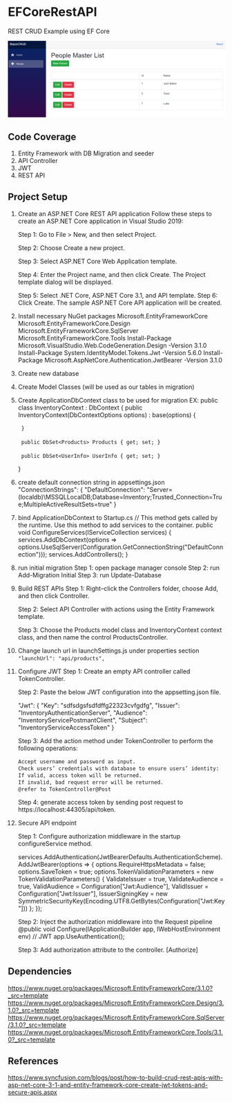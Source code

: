 

# EFCoreRestAPI

REST CRUD Example using EF Core

<img src="https://github.com/sgflores/BlazorCRUD/blob/master/Client/wwwroot/Capture.PNG" />


## Code Coverage
1. Entity Framework with DB Migration and seeder
2. API Controller
3. JWT
4. REST API

## Project Setup
1. Create an ASP.NET Core REST API application
	Follow these steps to create an ASP.NET Core application in Visual Studio 2019:

	Step 1: Go to File > New, and then select Project.

	Step 2: Choose Create a new project.

	Step 3: Select ASP.NET Core Web Application template.

	Step 4:  Enter the Project name, and then click Create. The Project template dialog will be displayed.

	Step 5: Select .NET Core, ASP.NET Core 3.1, and API template.
	Step 6: Click Create. The sample ASP.NET Core API application will be created.
	
2. Install necessary NuGet packages
	Microsoft.EntityFrameworkCore
	Microsoft.EntityFrameworkCore.Design
	Microsoft.EntityFrameworkCore.SqlServer
	Microsoft.EntityFrameworkCore.Tools
	Install-Package Microsoft.VisualStudio.Web.CodeGeneration.Design -Version 3.1.0
	Install-Package System.IdentityModel.Tokens.Jwt -Version 5.6.0
	Install-Package Microsoft.AspNetCore.Authentication.JwtBearer -Version 3.1.0

3. Create new database
4. Create Model Classes (will be used as our tables in migration)
5. Create ApplicationDbContext class to be used for migration
	EX:
    public class InventoryContext : DbContext
    {
        public InventoryContext(DbContextOptions<InventoryContext> options)
           : base(options)
        {

        }

        public DbSet<Products> Products { get; set; }

        public DbSet<UserInfo> UserInfo { get; set; }
    }
6. create default connection string in appsettings.json
  "ConnectionStrings": {
    "DefaultConnection": "Server=(localdb)\\MSSQLLocalDB;Database=Inventory;Trusted_Connection=True;MultipleActiveResultSets=true"
  }
7. bind ApplicationDbContext to Startup.cs
	// This method gets called by the runtime. Use this method to add services to the container.
	public void ConfigureServices(IServiceCollection services)
	{
		services.AddDbContext<ApplicationDbContext>(options => options.UseSqlServer(Configuration.GetConnectionString("DefaultConnection")));
		services.AddControllers();
	}
7. run initial migration
	Step 1: open package manager console
	Step 2: run Add-Migration Initial
	Step 3: run Update-Database
	
9. Build REST APIs
	Step 1: Right–click the Controllers folder, choose Add, and then click Controller.

	Step 2: Select API Controller with actions using the Entity Framework template.

	Step 3: Choose the Products model class and InventoryContext context class, and then name the control ProductsController.
	
10. Change launch url in launchSettings.js under properties section
	`"launchUrl": "api/products",`
	
11. Configure JWT
	Step 1: Create an empty API controller called TokenController.

	Step 2: Paste the below JWT configuration into the appsetting.json file.
		
	  "Jwt": {
		"Key": "sdfsdgsfsdfdffg22323cvfgdfg",
		"Issuer": "InventoryAuthenticationServer",
		"Audience": "InventoryServicePostmantClient",
		"Subject":  "InventoryServiceAccessToken"
	  }
	  
	Step 3: Add the action method under TokenController to perform the following operations:

		Accept username and password as input.
		Check users’ credentials with database to ensure users’ identity:
		If valid, access token will be returned.
		If invalid, bad request error will be returned.
		@refer to TokenController@Post
	
	Step 4: generate access token by sending post request to https://localhost:44305/api/token.
	
12. Secure API endpoint

	Step 1: Configure authorization middleware in the startup configureService method.
	
	   services.AddAuthentication(JwtBearerDefaults.AuthenticationScheme).AddJwtBearer(options =>
		{
			options.RequireHttpsMetadata = false;
			options.SaveToken = true;
			options.TokenValidationParameters = new TokenValidationParameters()
			{
				ValidateIssuer = true,
				ValidateAudience = true,
				ValidAudience = Configuration["Jwt:Audience"],
				ValidIssuer = Configuration["Jwt:Issuer"],
				IssuerSigningKey = new SymmetricSecurityKey(Encoding.UTF8.GetBytes(Configuration["Jwt:Key"]))
			};
		});
		
	Step 2: Inject the authorization middleware into the Request pipeline @public void Configure(IApplicationBuilder app, IWebHostEnvironment env)
		// JWT
        app.UseAuthentication();
		
	Step 3: Add authorization attribute to the controller.
		[Authorize]

## Dependencies
https://www.nuget.org/packages/Microsoft.EntityFrameworkCore/3.1.0?_src=template
https://www.nuget.org/packages/Microsoft.EntityFrameworkCore.Design/3.1.0?_src=template
https://www.nuget.org/packages/Microsoft.EntityFrameworkCore.SqlServer/3.1.0?_src=template
https://www.nuget.org/packages/Microsoft.EntityFrameworkCore.Tools/3.1.0?_src=template

## References
https://www.syncfusion.com/blogs/post/how-to-build-crud-rest-apis-with-asp-net-core-3-1-and-entity-framework-core-create-jwt-tokens-and-secure-apis.aspx
